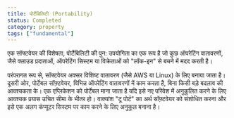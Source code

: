 ```yaml
---
title: पोर्टेबिलिटी (Portability)
status: Completed
category: property
tags: ["fundamental"]
---
```


एक सॉफ्टवेयर की विशेषता, पोर्टेबिलिटी की पुन: उपयोगिता का एक रूप है जो कुछ ऑपरेटिंग वातावरणों, जैसे क्लाउड प्रदाताओं, 
ऑपरेटिंग सिस्टम या विक्रेताओं को "लॉक-इन" से बचने में मदद करती है।

परंपरागत रूप से, सॉफ्टवेयर अक्सर विशिष्ट वातावरण (जैसे AWS या Linux) के लिए बनाया जाता है। दूसरी ओर, पोर्टेबल सॉफ़्टवेयर, विभिन्न ऑपरेटिंग वातावरणों में काम करता है, 
बिना किसी बड़े बदलाव की आवश्यकता के। एक एप्लिकेशन को पोर्टेबल माना जाता है यदि इसे नए परिवेश में अनुकूलित करने के लिए आवश्यक प्रयास उचित सीमा के भीतर हो। 
वाक्यांश "टू पोर्ट" का अर्थ सॉफ़्टवेयर को संशोधित करना और इसे एक अलग कंप्यूटर सिस्टम पर काम करने के लिए अनुकूल बनाना है।
